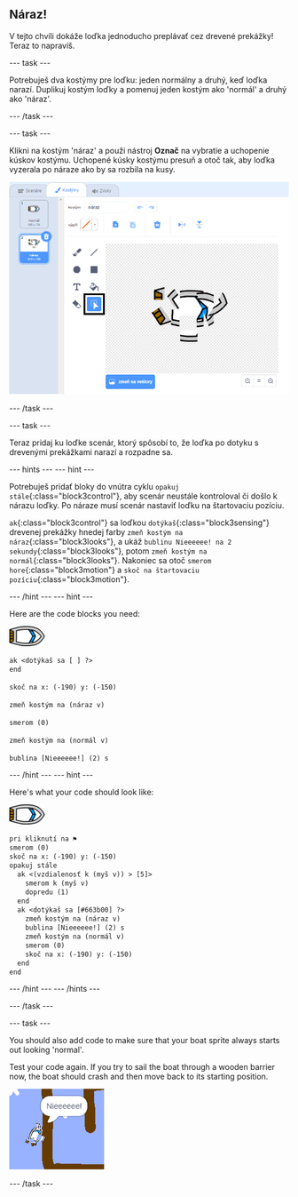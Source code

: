 ## Náraz!

V tejto chvíli dokáže loďka jednoducho preplávať cez drevené prekážky! Teraz to napravíš.

\--- task \---

Potrebuješ dva kostýmy pre loďku: jeden normálny a druhý, keď loďka narazí. Duplikuj kostým loďky a pomenuj jeden kostým ako 'normál' a druhý ako 'náraz'.

\--- /task \---

\--- task \---

Klikni na kostým 'náraz' a použi nástroj **Označ** na vybratie a uchopenie kúskov kostýmu. Uchopené kúsky kostýmu presuň a otoč tak, aby loďka vyzerala po náraze ako by sa rozbila na kusy.

![snímka obrazovky](images/boat-hit-costume-annotated.png)

\--- /task \---

\--- task \---

Teraz pridaj ku loďke scenár, ktorý spôsobí to, že loďka po dotyku s drevenými prekážkami narazí a rozpadne sa.

\--- hints \--- \--- hint \---

Potrebuješ pridať bloky do vnútra cyklu `opakuj stále`{:class="block3control"}, aby scenár neustále kontroloval či došlo k nárazu loďky. Po náraze musí scenár nastaviť loďku na štartovaciu pozíciu.

`ak`{:class="block3control"} sa loďkou `dotýkaš`{:class="block3sensing"} drevenej prekážky hnedej farby `zmeň kostým na náraz`{:class="block3looks"}, a ukáž `bublinu Nieeeeee! na 2 sekundy`{:class="block3looks"}, potom `zmeň kostým na normál`{:class="block3looks"}. Nakoniec sa otoč `smerom hore`{:class="block3motion"} a `skoč na štartovaciu pozíciu`{:class="block3motion"}.

\--- /hint \--- \--- hint \---

Here are the code blocks you need:

![boat-sprite](images/boat_resize.png)

```blocks3
ak <dotýkaš sa [ ] ?>
end

skoč na x: (-190) y: (-150)

zmeň kostým na (náraz v)

smerom (0)

zmeň kostým na (normál v)

bublina [Nieeeeee!] (2) s
```

\--- /hint \--- \--- hint \---

Here's what your code should look like:

![boat-sprite](images/boat_resize.png)

```blocks3
pri kliknutí na ⚑
smerom (0)
skoč na x: (-190) y: (-150)
opakuj stále 
  ak <(vzdialenosť k (myš v)) > [5]> 
    smerom k (myš v)
    dopredu (1)
  end
  ak <dotýkaš sa [#663b00] ?> 
    zmeň kostým na (náraz v)
    bublina [Nieeeeee!] (2) s
    zmeň kostým na (normál v)
    smerom (0)
    skoč na x: (-190) y: (-150)
  end
end
```

\--- /hint \--- \--- /hints \---

\--- /task \---

\--- task \---

You should also add code to make sure that your boat sprite always starts out looking 'normal'.

Test your code again. If you try to sail the boat through a wooden barrier now, the boat should crash and then move back to its starting position.

![screenshot](images/boat-crash.png)

\--- /task \---